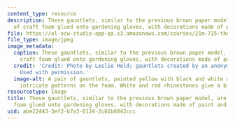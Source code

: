```yaml
---
content_type: resource
description: These gauntlets, similar to the previous brown paper model, are made
  of craft foam glued onto gardening gloves, with decorations made of paint and beads.
file: https://ol-ocw-studio-app-qa.s3.amazonaws.com/courses/21m-715-the-craft-of-costume-design-fall-2009/abe224433ef2b7a301242c61b6842ccc_IMG_1060.jpg
file_type: image/jpeg
image_metadata:
  caption: These gauntlets, similar to the previous brown paper model, are made of
    craft foam glued onto gardening gloves, with decorations made of paint and beads.
  credit: 'Credit: Photo by Leslie Held; gauntlets created by an anonymous MIT student.
    Used with permission.'
  image-alt: A pair of gauntlets, painted yellow with black and white accents to create
    intricate patterns on the foam. White and red rhinestones give a bit of flash.
resourcetype: Image
title: These gauntlets, similar to the previous brown paper model, are made of craft
  foam glued onto gardening gloves, with decorations made of paint and beads
uid: abe22443-3ef2-b7a3-0124-2c61b6842ccc
---
```

